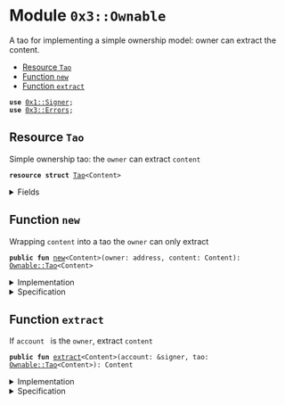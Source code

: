 
<a name="0x3_Ownable"></a>

# Module `0x3::Ownable`

A tao for implementing a simple ownership model: owner can extract
the content.


-  [Resource `Tao`](#0x3_Ownable_Tao)
-  [Function `new`](#0x3_Ownable_new)
-  [Function `extract`](#0x3_Ownable_extract)


<pre><code><b>use</b> <a href="Signer.md#0x1_Signer">0x1::Signer</a>;
<b>use</b> <a href="Errors.md#0x3_Errors">0x3::Errors</a>;
</code></pre>



<a name="0x3_Ownable_Tao"></a>

## Resource `Tao`

Simple ownership tao: the <code>owner</code> can extract <code>content</code>


<pre><code><b>resource</b> <b>struct</b> <a href="Ownable.md#0x3_Ownable_Tao">Tao</a>&lt;Content&gt;
</code></pre>



<details>
<summary>Fields</summary>


<dl>
<dt>
<code>owner: address</code>
</dt>
<dd>

</dd>
<dt>
<code>content: Content</code>
</dt>
<dd>

</dd>
</dl>


</details>

<a name="0x3_Ownable_new"></a>

## Function `new`

Wrapping <code>content</code> into a tao the <code>owner</code> can only extract


<pre><code><b>public</b> <b>fun</b> <a href="Ownable.md#0x3_Ownable_new">new</a>&lt;Content&gt;(owner: address, content: Content): <a href="Ownable.md#0x3_Ownable_Tao">Ownable::Tao</a>&lt;Content&gt;
</code></pre>



<details>
<summary>Implementation</summary>


<pre><code><b>public</b> <b>fun</b> <a href="Ownable.md#0x3_Ownable_new">new</a>&lt;Content&gt;(owner: address, content: Content): <a href="Ownable.md#0x3_Ownable_Tao">Tao</a>&lt;Content&gt; {
    <a href="Ownable.md#0x3_Ownable_Tao">Tao</a>&lt;Content&gt; { owner, content }
}
</code></pre>



</details>

<details>
<summary>Specification</summary>



<pre><code><b>aborts_if</b> <b>false</b>;
<b>ensures</b> result.owner == owner && result.content == content;
</code></pre>



</details>

<a name="0x3_Ownable_extract"></a>

## Function `extract`

If <code>account </code> is the <code>owner</code>, extract <code>content</code>


<pre><code><b>public</b> <b>fun</b> <a href="Ownable.md#0x3_Ownable_extract">extract</a>&lt;Content&gt;(account: &signer, tao: <a href="Ownable.md#0x3_Ownable_Tao">Ownable::Tao</a>&lt;Content&gt;): Content
</code></pre>



<details>
<summary>Implementation</summary>


<pre><code><b>public</b> <b>fun</b> <a href="Ownable.md#0x3_Ownable_extract">extract</a>&lt;Content&gt;(account: &signer, tao: <a href="Ownable.md#0x3_Ownable_Tao">Tao</a>&lt;Content&gt;): Content {
    <b>let</b> <a href="Ownable.md#0x3_Ownable_Tao">Tao</a>&lt;Content&gt; { owner, content } = tao;

    <b>assert</b>(owner == <a href="Signer.md#0x1_Signer_address_of">Signer::address_of</a>(account), <a href="Errors.md#0x3_Errors_ownable_not_owned">Errors::ownable_not_owned</a>());

    content
}
</code></pre>



</details>

<details>
<summary>Specification</summary>



<pre><code><b>aborts_if</b> tao.owner != <a href="Signer.md#0x1_Signer_address_of">Signer::address_of</a>(account);
<b>ensures</b> result == tao.content;
</code></pre>



</details>
